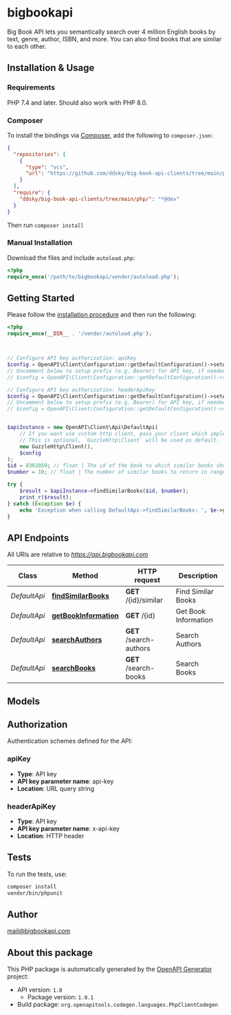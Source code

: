# bigbookapi

Big Book API lets you semantically search over 4 million English books by text, genre, author, ISBN, and more. You can also find books that are similar to each other.


## Installation & Usage

### Requirements

PHP 7.4 and later.
Should also work with PHP 8.0.

### Composer

To install the bindings via [Composer](https://getcomposer.org/), add the following to `composer.json`:

```json
{
  "repositories": [
    {
      "type": "vcs",
      "url": "https://github.com/ddsky/big-book-api-clients/tree/main/php/.git"
    }
  ],
  "require": {
    "ddsky/big-book-api-clients/tree/main/php/": "*@dev"
  }
}
```

Then run `composer install`

### Manual Installation

Download the files and include `autoload.php`:

```php
<?php
require_once('/path/to/bigbookapi/vendor/autoload.php');
```

## Getting Started

Please follow the [installation procedure](#installation--usage) and then run the following:

```php
<?php
require_once(__DIR__ . '/vendor/autoload.php');



// Configure API key authorization: apiKey
$config = OpenAPI\Client\Configuration::getDefaultConfiguration()->setApiKey('api-key', 'YOUR_API_KEY');
// Uncomment below to setup prefix (e.g. Bearer) for API key, if needed
// $config = OpenAPI\Client\Configuration::getDefaultConfiguration()->setApiKeyPrefix('api-key', 'Bearer');

// Configure API key authorization: headerApiKey
$config = OpenAPI\Client\Configuration::getDefaultConfiguration()->setApiKey('x-api-key', 'YOUR_API_KEY');
// Uncomment below to setup prefix (e.g. Bearer) for API key, if needed
// $config = OpenAPI\Client\Configuration::getDefaultConfiguration()->setApiKeyPrefix('x-api-key', 'Bearer');


$apiInstance = new OpenAPI\Client\Api\DefaultApi(
    // If you want use custom http client, pass your client which implements `GuzzleHttp\ClientInterface`.
    // This is optional, `GuzzleHttp\Client` will be used as default.
    new GuzzleHttp\Client(),
    $config
);
$id = 8302059; // float | The id of the book to which similar books should be found.
$number = 10; // float | The number of similar books to return in range [1,100]

try {
    $result = $apiInstance->findSimilarBooks($id, $number);
    print_r($result);
} catch (Exception $e) {
    echo 'Exception when calling DefaultApi->findSimilarBooks: ', $e->getMessage(), PHP_EOL;
}

```

## API Endpoints

All URIs are relative to *https://api.bigbookapi.com*

Class | Method | HTTP request | Description
------------ | ------------- | ------------- | -------------
*DefaultApi* | [**findSimilarBooks**](docs/Api/DefaultApi.md#findsimilarbooks) | **GET** /{id}/similar | Find Similar Books
*DefaultApi* | [**getBookInformation**](docs/Api/DefaultApi.md#getbookinformation) | **GET** /{id} | Get Book Information
*DefaultApi* | [**searchAuthors**](docs/Api/DefaultApi.md#searchauthors) | **GET** /search-authors | Search Authors
*DefaultApi* | [**searchBooks**](docs/Api/DefaultApi.md#searchbooks) | **GET** /search-books | Search Books

## Models


## Authorization

Authentication schemes defined for the API:
### apiKey

- **Type**: API key
- **API key parameter name**: api-key
- **Location**: URL query string


### headerApiKey

- **Type**: API key
- **API key parameter name**: x-api-key
- **Location**: HTTP header


## Tests

To run the tests, use:

```bash
composer install
vendor/bin/phpunit
```

## Author

mail@bigbookapi.com

## About this package

This PHP package is automatically generated by the [OpenAPI Generator](https://openapi-generator.tech) project:

- API version: `1.0`
    - Package version: `1.0.1`
- Build package: `org.openapitools.codegen.languages.PhpClientCodegen`
